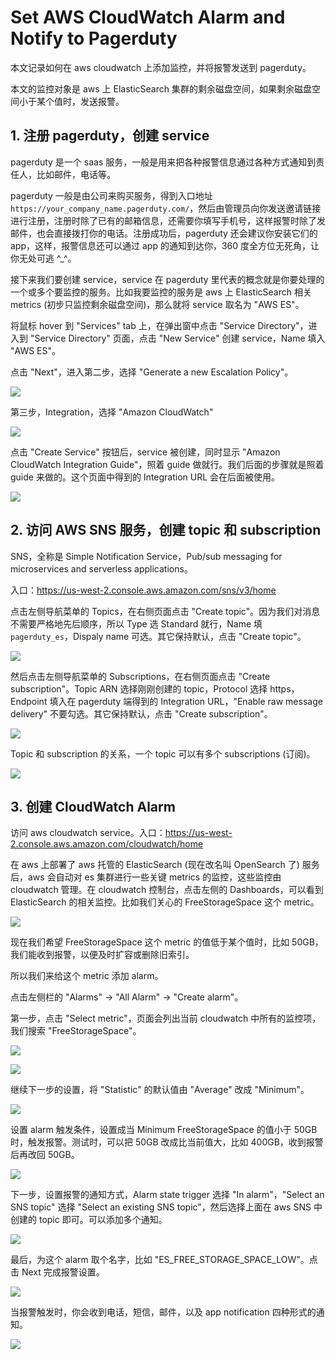 # Set AWS CloudWatch Alarm and Notify to Pagerduty

本文记录如何在 aws cloudwatch 上添加监控，并将报警发送到 pagerduty。

本文的监控对象是 aws 上 ElasticSearch 集群的剩余磁盘空间，如果剩余磁盘空间小于某个值时，发送报警。

## 1. 注册 pagerduty，创建 service

pagerduty 是一个 saas 服务，一般是用来把各种报警信息通过各种方式通知到责任人，比如邮件，电话等。

pagerduty 一般是由公司来购买服务，得到入口地址 `https://your_company_name.pagerduty.com/`，然后由管理员向你发送邀请链接进行注册，注册时除了已有的邮箱信息，还需要你填写手机号，这样报警时除了发邮件，也会直接拨打你的电话。注册成功后，pagerduty 还会建议你安装它们的 app，这样，报警信息还可以通过 app 的通知到达你，360 度全方位无死角，让你无处可逃 ^\_^。

接下来我们要创建 service，service 在 pagerduty 里代表的概念就是你要处理的一个或多个要监控的服务。比如我要监控的服务是 aws 上 ElasticSearch 相关 metrics (初步只监控剩余磁盘空间)，那么就将 service 取名为 "AWS ES"。

将鼠标 hover 到 "Services" tab 上，在弹出窗中点击 "Service Directory"，进入到 "Service Directory" 页面，点击 "New Service" 创建 service，Name 填入 "AWS ES"。

点击 "Next"，进入第二步，选择 "Generate a new Escalation Policy"。

![](../art/cloudwatch-alarm-pagerduty/pagerduty-create-service.png)

第三步，Integration，选择 "Amazon CloudWatch"

![](../art/cloudwatch-alarm-pagerduty/pagerduty-integration.png)

点击 "Create Service" 按钮后，service 被创建，同时显示 "Amazon CloudWatch Integration Guide"，照着 guide 做就行。我们后面的步骤就是照着 guide 来做的。这个页面中得到的 Integration URL 会在后面被使用。

![](../art/cloudwatch-alarm-pagerduty/pagerduty-integration-guide.png)

## 2. 访问 AWS SNS 服务，创建 topic 和 subscription

SNS，全称是 Simple Notification Service，Pub/sub messaging for microservices and serverless applications。

入口：https://us-west-2.console.aws.amazon.com/sns/v3/home

点击左侧导航菜单的 Topics，在右侧页面点击 "Create topic"。因为我们对消息不需要严格地先后顺序，所以 Type 选 Standard 就行，Name 填 `pagerduty_es`，Dispaly name 可选。其它保持默认，点击 "Create topic"。

![](../art/cloudwatch-alarm-pagerduty/aws-sns-create-topic.png)

然后点击左侧导航菜单的 Subscriptions，在右侧页面点击 "Create subscription"。Topic ARN 选择刚刚创建的 topic，Protocol 选择 https，Endpoint 填入在 pagerduty 端得到的 Integration URL，"Enable raw message delivery" 不要勾选。其它保持默认，点击 "Create subscription"。

![](../art/cloudwatch-alarm-pagerduty/aws-sns-create-subscription.png)

Topic 和 subscription 的关系，一个 topic 可以有多个 subscriptions (订阅)。

![](../art/cloudwatch-alarm-pagerduty/aws-sns-topic-subscriptions.png)

## 3. 创建 CloudWatch Alarm

访问 aws cloudwatch service。入口：https://us-west-2.console.aws.amazon.com/cloudwatch/home

在 aws 上部署了 aws 托管的 ElasticSearch (现在改名叫 OpenSearch 了) 服务后，aws 会自动对 es 集群进行一些关键 metrics 的监控，这些监控由 cloudwatch 管理。在 cloudwatch 控制台，点击左侧的 Dashboards，可以看到 ElasticSearch 的相关监控。比如我们关心的 FreeStorageSpace 这个 metric。

![](../art/cloudwatch-alarm-pagerduty/aws-cloudwatch-es-dashboard.png)

现在我们希望 FreeStorageSpace 这个 metric 的值低于某个值时，比如 50GB，我们能收到报警，以便及时扩容或删除旧索引。

所以我们来给这个 metric 添加 alarm。

点击左侧栏的 "Alarms" -> "All Alarm" -> "Create alarm"。

第一步，点击 "Select metric"，页面会列出当前 cloudwatch 中所有的监控项，我们搜索 "FreeStorageSpace"。

![](../art/cloudwatch-alarm-pagerduty/aws-cloudwatch-search-metric.png)

![](../art/cloudwatch-alarm-pagerduty/aws-cloudwatch-select-metric.png)

继续下一步的设置，将 "Statistic" 的默认值由 "Average" 改成 "Minimum"。

![](../art/cloudwatch-alarm-pagerduty/aws-cloudwatch-alarm-set-metric.png)

设置 alarm 触发条件，设置成当 Minimum FreeStorageSpace 的值小于 50GB 时，触发报警。测试时，可以把 50GB 改成比当前值大，比如 400GB，收到报警后再改回 50GB。

![](../art/cloudwatch-alarm-pagerduty/aws-cloudwatch-alarm-set-condition.png)

下一步，设置报警的通知方式，Alarm state trigger 选择 "In alarm"，"Select an SNS topic" 选择 "Select an existing SNS topic"，然后选择上面在 aws SNS 中创建的 topic 即可。可以添加多个通知。

![](../art/cloudwatch-alarm-pagerduty/aws-cloudwatch-alarm-set-notification.png)

最后，为这个 alarm 取个名字，比如 "ES_FREE_STORAGE_SPACE_LOW"。点击 Next 完成报警设置。

![](../art/cloudwatch-alarm-pagerduty/aws-cloudwatch-alarm-set-name.png)

当报警触发时，你会收到电话，短信，邮件，以及 app notification 四种形式的通知。

![](../art/cloudwatch-alarm-pagerduty/pagerduty-email.png)
